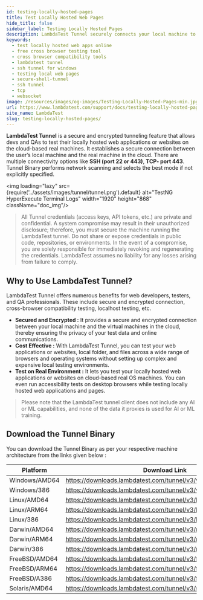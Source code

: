 ```yaml
---
id: testing-locally-hosted-pages
title: Test Locally Hosted Web Pages
hide_title: false
sidebar_label: Testing Locally Hosted Pages
description: LambdaTest Tunnel securely connects your local machine to cloud-based real devices for testing locally hosted web apps, with multiple connectivity options like SSH and TCP.
keywords:
  - test locally hosted web apps online
  - free cross browser testing tool
  - cross browser compatibility tools
  - lambdatest tunnel
  - ssh tunnel for windows
  - testing local web pages
  - secure-shell-tunnel
  - ssh tunnel
  - tcp
  - websocket
image: /resources/images/og-images/Testing-Locally-Hosted-Pages-min.jpg
url: https://www.lambdatest.com/support/docs/testing-locally-hosted-pages/
site_name: LambdaTest
slug: testing-locally-hosted-pages/
---
```


<script type="application/ld+json"
      dangerouslySetInnerHTML={{ __html: JSON.stringify({
       "@context": "https://schema.org",
        "@type": "BreadcrumbList",
        "itemListElement": [{
          "@type": "ListItem",
          "position": 1,
          "name": "LambdaTest",
          "item": "https://www.lambdatest.com"
        },{
          "@type": "ListItem",
          "position": 2,
          "name": "Support",
          "item": "https://www.lambdatest.com/support/docs/"
        },{
          "@type": "ListItem",
          "position": 3,
          "name": "Docker Tunnel",
          "item": "https://www.lambdatest.com/support/docs/testing-locally-hosted-pages/"
        }]
      })
    }}
></script>
**LambdaTest Tunnel** is a secure and encrypted tunneling feature that allows devs and QAs to test their locally hosted web applications or websites on the cloud-based real machines. It establishes a secure connection between the user’s local machine and the real machine in the cloud. There are multiple connectivity options like **SSH (port 22 or 443)**, **TCP- port 443**. Tunnel Binary performs network scanning and selects the best mode if not explicitly specified.

<img loading="lazy" src={require('../assets/images/tunnel/tunnel.png').default} alt="TestNG HyperExecute Terminal Logs"  width="1920" height="868" className="doc_img"/>

> All Tunnel credentials (access keys, API tokens, etc.) are private and confidential. A system compromise may result in their unauthorized disclosure; therefore, you must secure the machine running the LambdaTest tunnel. Do not share or expose credentials in public code, repositories, or environments. In the event of a compromise, you are solely responsible for immediately revoking and regenerating the credentials. LambdaTest assumes no liability for any losses arising from failure to comply. 

## Why to Use LambdaTest Tunnel?

LambdaTest Tunnel offers numerous benefits for web developers, testers, and QA professionals. These include secure and encrypted connection, cross-browser compatibility testing, localhost testing, etc.

- **Secured and Encrypted :** It provides a secure and encrypted connection between your local machine and the virtual machines in the cloud, thereby ensuring the privacy of your test data and online communications.
- **Cost Effective :** With LambdaTest Tunnel, you can test your web applications or websites, local folder, and files across a wide range of browsers and operating systems without setting up complex and expensive local testing environments.
- **Test on Real Environment :** It lets you test your locally hosted web applications or websites on cloud-based real OS machines. You can even run accessibility tests on desktop browsers while testing locally hosted web applications and pages.

> Please note that the LambdaTest tunnel client does not include any AI or ML capabilities, and none of the data it proxies is used for AI or ML training.

## Download the Tunnel Binary
You can download the Tunnel Binary as per your respective machine architecture from the links given below :

| Platform | Download Link |
|----------|---------------|
| Windows/AMD64 | https://downloads.lambdatest.com/tunnel/v3/windows/amd64/LT.exe |
| Windows/386 | https://downloads.lambdatest.com/tunnel/v3/windows/386/LT.exe | 
| Linux/AMD64 | https://downloads.lambdatest.com/tunnel/v3/linux/amd64/LT |
| Linux/ARM64 | https://downloads.lambdatest.com/tunnel/v3/linux/arm64/LT |
| Linux/386 | https://downloads.lambdatest.com/tunnel/v3/linux/386/LT |
| Darwin/AMD64 | https://downloads.lambdatest.com/tunnel/v3/mac/amd64/LT |
| Darwin/ARM64 | https://downloads.lambdatest.com/tunnel/v3/mac/arm64/LT |
| Darwin/386 | https://downloads.lambdatest.com/tunnel/v3/mac/386/LT |
| FreeBSD/AMD64 | https://downloads.lambdatest.com/tunnel/v3/freebsd/amd64/LT |
| FreeBSD/ARM64 | https://downloads.lambdatest.com/tunnel/v3/freebsd/arm64/LT| 
| FreeBSD/A386 | https://downloads.lambdatest.com/tunnel/v3/freebsd/386/LT |
| Solaris/AMD64 | https://downloads.lambdatest.com/tunnel/v3/solaris/amd64/LT |
